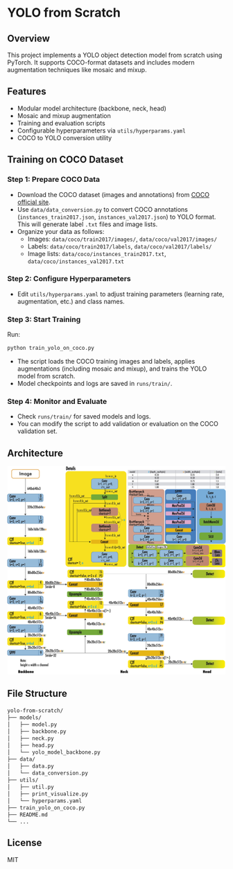 # YOLO from Scratch

## Overview
This project implements a YOLO object detection model from scratch using PyTorch. It supports COCO-format datasets and includes modern augmentation techniques like mosaic and mixup.

## Features
- Modular model architecture (backbone, neck, head)
- Mosaic and mixup augmentation
- Training and evaluation scripts
- Configurable hyperparameters via `utils/hyperparams.yaml`
- COCO to YOLO conversion utility

## Training on COCO Dataset

### Step 1: Prepare COCO Data
- Download the COCO dataset (images and annotations) from [COCO official site](https://cocodataset.org/#download).
- Use `data/data_conversion.py` to convert COCO annotations (`instances_train2017.json`, `instances_val2017.json`) to YOLO format. This will generate label `.txt` files and image lists.
- Organize your data as follows:
  - Images: `data/coco/train2017/images/`, `data/coco/val2017/images/`
  - Labels: `data/coco/train2017/labels`, `data/coco/val2017/labels/`
  - Image lists: `data/coco/instances_train2017.txt`, `data/coco/instances_val2017.txt`

### Step 2: Configure Hyperparameters
- Edit `utils/hyperparams.yaml` to adjust training parameters (learning rate, augmentation, etc.) and class names.

### Step 3: Start Training
Run:
```bash
python train_yolo_on_coco.py
```
- The script loads the COCO training images and labels, applies augmentations (including mosaic and mixup), and trains the YOLO model from scratch.
- Model checkpoints and logs are saved in `runs/train/`.

### Step 4: Monitor and Evaluate
- Check `runs/train/` for saved models and logs.
- You can modify the script to add validation or evaluation on the COCO validation set.

## Architecture

![YOLOv8 Architecture](assets/yolov8_architecture.png)

## File Structure
```
yolo-from-scratch/
├── models/
│   ├── model.py
│   ├── backbone.py
│   ├── neck.py
│   ├── head.py
│   └── yolo_model_backbone.py
├── data/
│   ├── data.py
│   └── data_conversion.py
├── utils/
│   ├── util.py
│   ├── print_visualize.py
│   └── hyperparams.yaml
├── train_yolo_on_coco.py
├── README.md
└── ...
```

## License
MIT